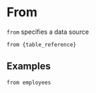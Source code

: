 # From

`from` specifies a data source

```prql_no_test
from {table_reference}
```

## Examples

```prql
from employees
```
